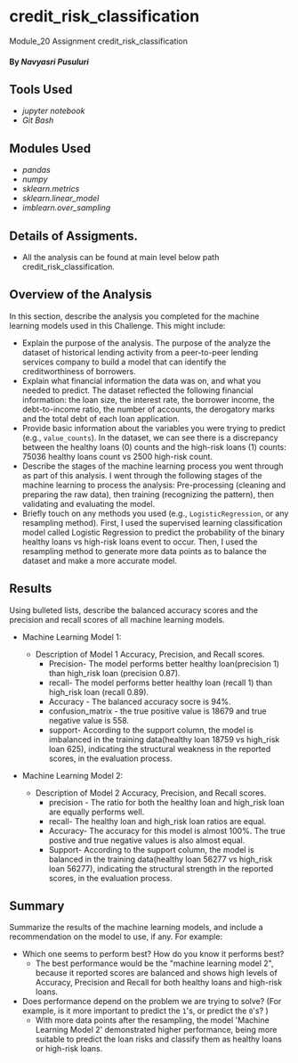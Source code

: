 # credit_risk_classification
Module_20 Assignment  credit_risk_classification

#### By _**Navyasri Pusuluri**_

## Tools Used

* _jupyter notebook_
* _Git Bash_

## Modules Used

* _pandas_
* _numpy_
* _sklearn.metrics_
* _sklearn.linear_model_
* _imblearn.over_sampling_



## Details of Assigments.

* All the analysis can be found at  main level below path credit_risk_classification.

## Overview of the Analysis

In this section, describe the analysis you completed for the machine learning models used in this Challenge. This might include:

* Explain the purpose of the analysis.
       The purpose of the analyze the dataset of historical lending activity from a peer-to-peer lending services company to build a model that can identify the creditworthiness of borrowers.
* Explain what financial information the data was on, and what you needed to predict.
        The dataset reflected the following financial information: the loan size, the interest rate, the borrower income, the debt-to-income ratio, the number of accounts, the derogatory marks and the total debt of each loan application.
* Provide basic information about the variables you were trying to predict (e.g., `value_counts`).
         In the dataset, we can see there is a discrepancy between the healthy loans (0) counts and the high-risk loans (1) counts: 75036 healthy loans count vs 2500 high-risk count.
* Describe the stages of the machine learning process you went through as part of this analysis.
        I went through the following stages of the machine learning to process the analysis: Pre-processing (cleaning and preparing the raw data), then training (recognizing the pattern), then validating and evaluating the model.
* Briefly touch on any methods you used (e.g., `LogisticRegression`, or any resampling method).
        First, I used the supervised learning classification model called Logistic Regression to predict the probability of the binary healthy loans vs high-risk loans event to occur. Then, I used the resampling method to generate more data points as to balance the dataset and make a more accurate model.

## Results

Using bulleted lists, describe the balanced accuracy scores and the precision and recall scores of all machine learning models.

* Machine Learning Model 1:
  * Description of Model 1 Accuracy, Precision, and Recall scores.
    * Precision- The model performs better healthy loan(precision 1) than high_risk loan (precision 0.87).
    * recall- The model performs better healthy loan (recall 1) than high_risk loan (recall 0.89).
    * Accuracy - The balanced accuracy socre is 94%.
    * confusion_matrix - the true positive value is 18679 and true negative value is 558.
    * support- According to the support column, the model is imbalanced in the training data(healthy loan 18759 vs high_risk loan 625), indicating the structural weakness in the reported scores, in the evaluation process.
   
* Machine Learning Model 2:
  * Description of Model 2 Accuracy, Precision, and Recall scores.
     * precision - The ratio for both the healthy loan and high_risk loan are equally performs well.
     * recall- The healthy loan and high_risk loan ratios are equal.
     * Accuracy- The accuracy for this model is almost 100%. The true postive and true negative values is also almost equal.
     * Support- According to the support column, the model is balanced in the training data(healthy loan 56277 vs high_risk loan 56277), indicating the structural strength in the reported scores, in the evaluation process.
    
## Summary

Summarize the results of the machine learning models, and include a recommendation on the model to use, if any. For example:
* Which one seems to perform best? How do you know it performs best?
   * The best performance would be the "machine learning model 2", because it reported scores are balanced and shows high levels of Accuracy, Precision and Recall for both healthy loans and high-risk loans.
* Does performance depend on the problem we are trying to solve? (For example, is it more important to predict the `1`'s, or predict the `0`'s? )
   * With more data points after the resampling, the model 'Machine Learning Model 2' demonstrated higher performance, being more suitable to predict the loan risks and classify them as healthy loans or high-risk loans.
